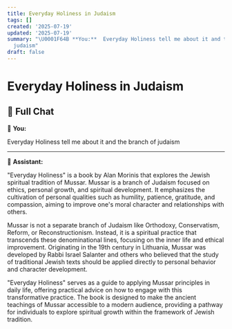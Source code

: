 ```yaml
---
title: Everyday Holiness in Judaism
tags: []
created: '2025-07-19'
updated: '2025-07-19'
summary: "\U0001F64B **You:**  Everyday Holiness tell me about it and the branch of
  judaism"
draft: false
---
```


# Everyday Holiness in Judaism

## 🧠 Full Chat

🙋 **You:**

Everyday Holiness tell me about it and the branch of judaism

---

🤖 **Assistant:**

"Everyday Holiness" is a book by Alan Morinis that explores the Jewish spiritual tradition of Mussar. Mussar is a branch of Judaism focused on ethics, personal growth, and spiritual development. It emphasizes the cultivation of personal qualities such as humility, patience, gratitude, and compassion, aiming to improve one's moral character and relationships with others.

Mussar is not a separate branch of Judaism like Orthodoxy, Conservatism, Reform, or Reconstructionism. Instead, it is a spiritual practice that transcends these denominational lines, focusing on the inner life and ethical improvement. Originating in the 19th century in Lithuania, Mussar was developed by Rabbi Israel Salanter and others who believed that the study of traditional Jewish texts should be applied directly to personal behavior and character development.

"Everyday Holiness" serves as a guide to applying Mussar principles in daily life, offering practical advice on how to engage with this transformative practice. The book is designed to make the ancient teachings of Mussar accessible to a modern audience, providing a pathway for individuals to explore spiritual growth within the framework of Jewish tradition.